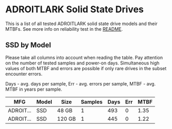 ADROITLARK Solid State Drives
=============================

This is a list of all tested ADROITLARK solid state drive models and their MTBFs. See
more info on reliability test in the [README](https://github.com/linuxhw/SMART).

SSD by Model
------------

Please take all columns into account when reading the table. Pay attention on the
number of tested samples and power-on days. Simultaneous high values of both MTBF
and errors are possible if only rare drives in the subset encounter errors.

Days - avg. days per sample,
Err  - avg. errors per sample,
MTBF - avg. MTBF in years per sample.

| MFG       | Model              | Size   | Samples | Days  | Err   | MTBF |
|-----------|--------------------|--------|---------|-------|-------|------|
| ADROIT... | SSD                | 48 GB  | 1       | 493   | 0     | 1.35   |
| ADROIT... | SSD                | 120 GB | 1       | 445   | 0     | 1.22   |

